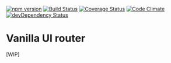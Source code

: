 [![npm version](https://badge.fury.io/js/vanilla-ui-router.svg)](http://badge.fury.io/js/vanilla-ui-router)
[![Build Status](https://travis-ci.org/micromata/vanilla-ui-router.svg?branch=master)](https://travis-ci.org/micromata/vanilla-ui-router)
[![Coverage Status](https://coveralls.io/repos/github/micromata/vanilla-ui-router/badge.svg?branch=master)](https://coveralls.io/github/micromata/vanilla-ui-router?branch=master)
[![Code Climate](https://codeclimate.com/github/micromata/vanilla-ui-router/badges/gpa.svg)](https://codeclimate.com/github/micromata/vanilla-ui-router)
[![devDependency Status](https://david-dm.org/micromata/vanilla-ui-router/dev-status.svg?theme=shields.io)](https://david-dm.org/micromata/vanilla-ui-router#info=devDependencies)

# Vanilla UI router

[WIP]
